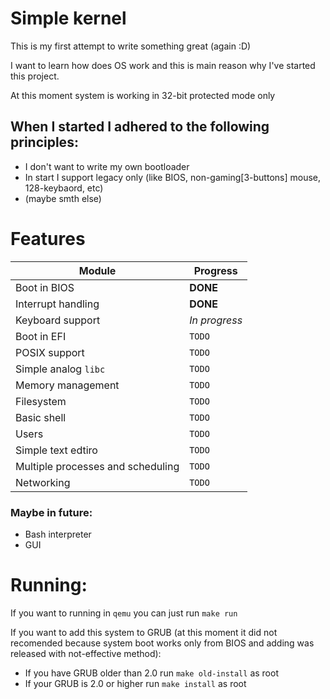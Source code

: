 # Simple kernel 
This is my first attempt to write something great (again :D)

I want to learn how does OS work and this is main reason why I've started this project.

At this moment system is working in 32-bit protected mode only

When I started I adhered to the following principles:
---
* I don't want to write my own bootloader
* In start I support legacy only (like BIOS, non-gaming[3-buttons] mouse, 128-keybaord, etc)
* (maybe smth else)


Features
===
| Module                            | Progress      |
|-----------------------------------|---------------|
| Boot in BIOS                      | **DONE**      |
| Interrupt handling                | **DONE**      |
| Keyboard support                  | *In progress* |
| Boot in EFI                       | `TODO`        |
| POSIX support                     | `TODO`        |
| Simple analog `libc`              | `TODO`        |
| Memory management                 | `TODO`        |
| Filesystem                        | `TODO`        |
| Basic shell                       | `TODO`        |
| Users                             | `TODO`        |
| Simple text edtiro                | `TODO`        |
| Multiple processes and scheduling | `TODO`        |
| Networking                        | `TODO`        |

### Maybe in future:
* Bash interpreter
* GUI

# Running:
If you want to running in `qemu` you can just run `make run`

If you want to add this system to GRUB (at this moment it did not recomended because system boot works only from BIOS and adding was released with not-effective method):
* If you have GRUB older than 2.0 run `make old-install` as root
* If your GRUB is 2.0 or higher run `make install` as root
